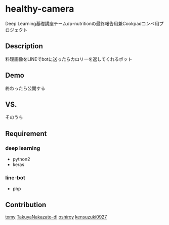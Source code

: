 # healthy-camera
Deep Learning基礎講座チームdp-nutritionの最終報告用兼Cookpadコンペ用プロジェクト

## Description
料理画像をLINEでbotに送ったらカロリーを返してくれるボット

## Demo
終わったら公開する

## VS.
そのうち

## Requirement
### deep learning
* python2
* keras

### line-bot
* php

## Contribution
[txmy](https://github.com/txmy)
[TakuyaNakazato-dl](https://github.com/TakuyaNakazato-dl)
[oshiroy](https://github.com/oshiroy)
[kensuzuki0927](https://github.com/kensuzuki0927)
